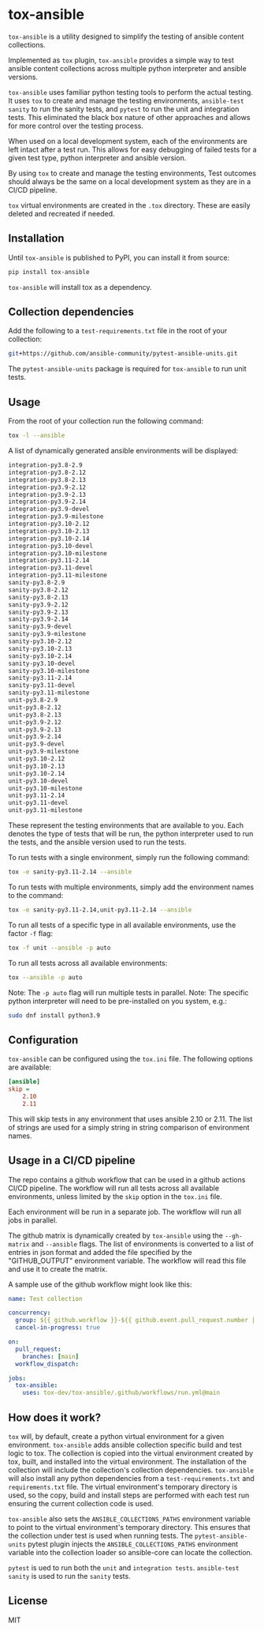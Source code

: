 # tox-ansible

`tox-ansible` is a utility designed to simplify the testing of ansible content collections.

Implemented as `tox` plugin, `tox-ansible` provides a simple way to test ansible content collections across multiple python interpreter and ansible versions.

`tox-ansible` uses familiar python testing tools to perform the actual testing. It uses `tox` to create and manage the testing environments, `ansible-test sanity` to run the sanity tests, and `pytest` to run the unit and integration tests. This eliminated the black box nature of other approaches and allows for more control over the testing process.

When used on a local development system, each of the environments are left intact after a test run. This allows for easy debugging of failed tests for a given test type, python interpreter and ansible version.

By using `tox` to create and manage the testing environments, Test outcomes should always be the same on a local development system as they are in a CI/CD pipeline.

`tox` virtual environments are created in the `.tox` directory. These are easily deleted and recreated if needed.

## Installation

Until `tox-ansible` is published to PyPI, you can install it from source:

```bash
pip install tox-ansible
```

`tox-ansible` will install tox as a dependency.

## Collection dependencies

Add the following to a `test-requirements.txt` file in the root of your collection:

```bash
git+https://github.com/ansible-community/pytest-ansible-units.git
```

The `pytest-ansible-units` package is required for `tox-ansible` to run unit tests.

## Usage

From the root of your collection run the following command:

```bash
tox -l --ansible
```

A list of dynamically generated ansible environments will be displayed:

```bash
integration-py3.8-2.9
integration-py3.8-2.12
integration-py3.8-2.13
integration-py3.9-2.12
integration-py3.9-2.13
integration-py3.9-2.14
integration-py3.9-devel
integration-py3.9-milestone
integration-py3.10-2.12
integration-py3.10-2.13
integration-py3.10-2.14
integration-py3.10-devel
integration-py3.10-milestone
integration-py3.11-2.14
integration-py3.11-devel
integration-py3.11-milestone
sanity-py3.8-2.9
sanity-py3.8-2.12
sanity-py3.8-2.13
sanity-py3.9-2.12
sanity-py3.9-2.13
sanity-py3.9-2.14
sanity-py3.9-devel
sanity-py3.9-milestone
sanity-py3.10-2.12
sanity-py3.10-2.13
sanity-py3.10-2.14
sanity-py3.10-devel
sanity-py3.10-milestone
sanity-py3.11-2.14
sanity-py3.11-devel
sanity-py3.11-milestone
unit-py3.8-2.9
unit-py3.8-2.12
unit-py3.8-2.13
unit-py3.9-2.12
unit-py3.9-2.13
unit-py3.9-2.14
unit-py3.9-devel
unit-py3.9-milestone
unit-py3.10-2.12
unit-py3.10-2.13
unit-py3.10-2.14
unit-py3.10-devel
unit-py3.10-milestone
unit-py3.11-2.14
unit-py3.11-devel
unit-py3.11-milestone
```

These represent the testing environments that are available to you. Each denotes the type of tests that will be run, the python interpreter used to run the tests, and the ansible version used to run the tests.

To run tests with a single environment, simply run the following command:

```bash
tox -e sanity-py3.11-2.14 --ansible
```

To run tests with multiple environments, simply add the environment names to the command:

```bash
tox -e sanity-py3.11-2.14,unit-py3.11-2.14 --ansible
```

To run all tests of a specific type in all available environments, use the factor `-f` flag:

```bash
tox -f unit --ansible -p auto
```

To run all tests across all available environments:

```bash
tox --ansible -p auto
```

Note: The `-p auto` flag will run multiple tests in parallel.
Note: The specific python interpreter will need to be pre-installed on you system, e.g.:

```bash
sudo dnf install python3.9
```

## Configuration

`tox-ansible` can be configured using the `tox.ini` file. The following options are available:

```ini
[ansible]
skip =
    2.10
    2.11
```

This will skip tests in any environment that uses ansible 2.10 or 2.11. The list of strings are used for a simply string in string comparison of environment names.

## Usage in a CI/CD pipeline

The repo contains a github workflow that can be used in a github actions CI/CD pipeline. The workflow will run all tests across all available environments, unless limited by the `skip` option in the `tox.ini` file.

Each environment will be run in a separate job. The workflow will run all jobs in parallel.

The github matrix is dynamically created by `tox-ansible` using the `--gh-matrix` and `--ansible` flags. The list of environments is converted to a list of entries in json format and added the file specified by the "GITHUB_OUTPUT" environment variable. The workflow will read this file and use it to create the matrix.

A sample use of the github workflow might look like this:

```yaml
name: Test collection

concurrency:
  group: ${{ github.workflow }}-${{ github.event.pull_request.number || github.ref }}
  cancel-in-progress: true

on:
  pull_request:
    branches: [main]
  workflow_dispatch:

jobs:
  tox-ansible:
    uses: tox-dev/tox-ansible/.github/workflows/run.yml@main
```

## How does it work?

`tox` will, by default, create a python virtual environment for a given environment. `tox-ansible` adds ansible collection specific build and test logic to tox. The collection is copied into the virtual environment created by tox, built, and installed into the virtual environment. The installation of the collection will include the collection's collection dependencies. `tox-ansible` will also install any python dependencies from a `test-requirements.txt` and `requirements.txt` file. The virtual environment's temporary directory is used, so the copy, build and install steps are performed with each test run ensuring the current collection code is used.

`tox-ansible` also sets the `ANSIBLE_COLLECTIONS_PATHS` environment variable to point to the virtual environment's temporary directory. This ensures that the collection under test is used when running tests. The `pytest-ansible-units` pytest plugin injects the `ANSIBLE_COLLECTIONS_PATHS` environment variable into the collection loader so ansible-core can locate the collection.

`pytest` is ued to run both the `unit` and `integration tests`.
`ansible-test sanity` is used to run the `sanity` tests.

## License

MIT
